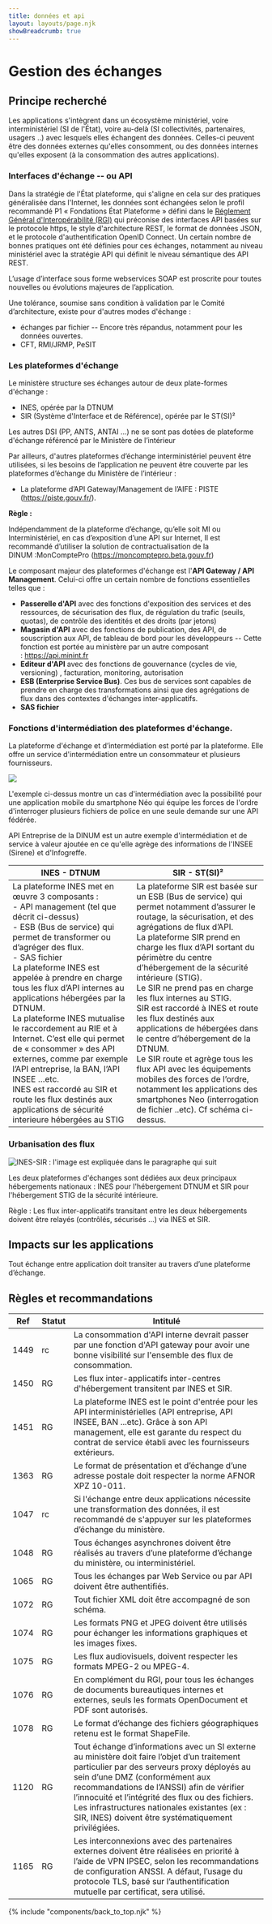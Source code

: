 ```yaml
---
title: données et api
layout: layouts/page.njk
showBreadcrumb: true
---
```


# Gestion des échanges 
  
  
## Principe recherché  
  
Les applications s'intègrent dans un écosystème ministériel, voire interministériel (SI de l'État), voire au-delà (SI collectivités, partenaires, usagers ..) avec lesquels elles échangent des données. Celles-ci peuvent être des données externes qu'elles consomment, ou des données internes qu'elles exposent (à la consommation des autres applications).
  
### Interfaces d'échange -- ou API  
  
Dans la stratégie de l'État plateforme, qui s'aligne en cela sur des pratiques généralisée dans l'Internet, les données sont échangées selon le profil recommandé P1 « Fondations État Plateforme » défini dans le [Réglement Général d'Interopérabilité (RGI)](https://references.modernisation.gouv.fr/sites/default/files/Referentiel_General_Interoperabilite_V2.pdf) qui préconise des interfaces API basées sur le protocole https, le style d'architecture REST, le format de données JSON, et le protocole d'authentification OpenID Connect. Un certain nombre de bonnes pratiques ont été définies pour ces échanges, notamment au niveau ministériel avec la stratégie API qui définit le niveau sémantique des API REST. 
  
L’usage d’interface sous forme webservices SOAP est proscrite pour toutes nouvelles ou évolutions majeures de l’application. 

Une tolérance, soumise sans condition à validation par le Comité d’architecture, existe pour d'autres modes d'échange :

- échanges par fichier -- Encore très répandus, notamment pour les données ouvertes.
- CFT, RMI/JRMP, PeSIT 
  
### Les plateformes d'échange  
  
Le ministère structure ses échanges autour de deux plate-formes d'échange : 
- INES, opérée par la DTNUM
- SIR (Système d'Interface et de Référence), opérée par le ST(SI)²

Les autres DSI (PP, ANTS, ANTAI ...) ne se sont pas dotées de plateforme d'échange référencé par le Ministère de l’intérieur

Par ailleurs, d'autres plateformes d’échange interministériel peuvent être utilisées, si les besoins de l’application ne peuvent être couverte par les plateformes d’échange du Ministère de l’intérieur :
- La plateforme d’API Gateway/Management de l’AIFE : PISTE (https://piste.gouv.fr/).  

**Règle :**

Indépendamment de la plateforme d’échange, qu’elle soit MI ou Interministériel,  en cas d’exposition d’une API sur Internet, Il est recommandé d’utiliser la solution de contractualisation de la DINUM :MonComptePro (<https://moncomptepro.beta.gouv.fr>)

Le composant majeur des plateformes d'échange est l'**API Gateway / API Management**. Celui-ci offre un certain nombre de fonctions essentielles telles que :

- **Passerelle d'API** avec des fonctions d'exposition des services et des ressources, de sécurisation des flux, de régulation du trafic (seuils, quotas), de contrôle des identités et des droits (par jetons)
- **Magasin d'API** avec des fonctions de publication, des API, de souscription aux API, de tableau de bord pour les développeurs -- Cette fonction est portée au ministère par un autre composant : <https://api.minint.fr>
- **Editeur d'API** avec des fonctions de gouvernance (cycles de vie, versioning) , facturation, monitoring, autorisation
- **ESB (Enterprise Service Bus)**. Ces bus de services sont capables de prendre en charge des transformations ainsi que des agrégations de flux dans des contextes d'échanges inter-applicatifs.
- **SAS fichier**

### Fonctions d'intermédiation des plateformes d'échange.  
  
La plateforme d'échange et d’intermédiation est porté par la plateforme. Elle offre un service d'intermédiation entre un consommateur et plusieurs fournisseurs.  

![](../../Images/APIfederee.png)

L'exemple ci-dessus montre un cas d'intermédiation avec la possibilité pour une application mobile du smartphone Néo qui équipe les forces de l'ordre d'interroger plusieurs fichiers de police en une seule demande sur une API fédérée.

API Entreprise de la DINUM est un autre exemple d'intermédiation et de service à valeur ajoutée en ce qu'elle agrège des informations de l'INSEE (Sirene) et d'Infogreffe.

|INES - DTNUM|SIR - ST(SI)²|
|------------|-------------|
|La plateforme INES met en œuvre 3 composants :<br/> - API management (tel que décrit ci-dessus)<br/> - ESB (Bus de service) qui permet de transformer ou d’agréger des flux.<br/> - SAS fichier<br/> La plateforme INES est appelée à prendre en charge tous les flux d’API internes au applications hébergées par la DTNUM.<br/> La plateforme INES mutualise le raccordement au RIE et à Internet. C’est elle qui permet de « consommer » des API externes, comme par exemple l’API entreprise, la BAN, l’API INSEE …etc.<br/> INES est raccordé au SIR et route les flux destinés aux applications de sécurité interieure hébergées au STIG |La plateforme SIR est basée sur un ESB (Bus de service) qui permet notamment d’assurer le routage, la sécurisation, et des agrégations de flux d’API.<br/> La plateforme SIR prend en charge les flux d’API sortant du périmètre du centre d’hébergement de la sécurité intérieure (STIG).<br/> Le SIR ne prend pas en charge les flux internes au STIG.<br/> SIR est raccordé à INES et route les flux destinés aux applications de hébergées dans le centre d’hébergement de la DTNUM.<br/> Le SIR route et agrège tous les flux API avec les équipements mobiles des forces de l’ordre, notamment les applications des smartphones Neo (interrogation de fichier ..etc). Cf schéma ci-dessus.|


### Urbanisation des flux  

![INES-SIR : l'image est expliquée dans le paragraphe qui suit](../../Images/INES-SIR.png)

Les deux plateformes d'échanges sont dédiées aux deux principaux hébergements nationaux : INES pour l'hébergement DTNUM et SIR pour l'hébergement STIG de la sécurité intérieure. 

Règle : Les flux inter-applicatifs transitant entre les deux hébergements doivent être relayés (contrôlés, sécurisés ...) via INES et SIR.

## Impacts sur les applications  

Tout échange entre application doit transiter au travers d’une plateforme d’échange. 
  
## Règles et recommandations  

| Ref  | Statut | Intitulé |
|------|--------|----------|
|1449|rc|La consommation d'API interne devrait passer par une fonction d'API gateway pour avoir une bonne visibilité sur l'ensemble des flux de consommation.|
|1450|RG|Les flux inter-applicatifs inter-centres d'hébergement transitent par INES et SIR.|
|1451|RG|La plateforme INES est le point d'entrée pour les API interministérielles (API entreprise, API INSEE, BAN ...etc). Grâce à son API management, elle est garante du respect du contrat de service établi avec les fournisseurs extérieurs.|
|1363|RG|Le format de présentation et d’échange d’une adresse postale doit respecter la norme AFNOR XPZ 10-011.|
|1047|rc|Si l'échange entre deux applications nécessite une transformation des données, il est recommandé de s'appuyer sur les plateformes d’échange du ministère.|
|1048|RG|Tous échanges asynchrones doivent être réalisés au travers d’une plateforme d’échange du ministère, ou interministériel.|
|1065|RG|Tous les échanges par Web Service ou par API doivent être authentifiés. |
|1072|RG|Tout fichier XML doit être accompagné de son schéma.|
|1074|RG|Les formats PNG et JPEG doivent être utilisés pour échanger les informations graphiques et les images fixes.|
|1075|RG|Les flux audiovisuels, doivent respecter les formats MPEG-2 ou MPEG-4.|
|1076|RG|En complément du RGI, pour tous les échanges de documents bureautiques internes et externes, seuls les formats OpenDocument et PDF sont autorisés.|
|1078|RG|Le format d’échange des fichiers géographiques retenu est le format ShapeFile.|
|1120|RG|Tout échange d’informations avec un SI externe au ministère doit faire l’objet d’un traitement particulier par des serveurs proxy déployés au sein d’une DMZ (conformément aux recommandations de l’ANSSI) afin de vérifier l’innocuité et l’intégrité des flux ou des fichiers. Les infrastructures nationales existantes (ex : SIR, INES) doivent être systématiquement privilégiées.|
|1165|RG|Les interconnexions avec des partenaires externes doivent être réalisées en priorité à l’aide de VPN IPSEC, selon les recommandations de configuration ANSSI. A défaut, l’usage du protocole TLS, basé sur l’authentification mutuelle par certificat, sera utilisé.|

{% include "components/back_to_top.njk" %}
